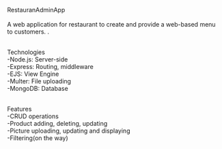 RestauranAdminApp<br /><br />
A web application for restaurant to create and provide a web-based menu to customers. .<br/><br/>

Technologies<br/>
-Node.js: Server-side<br/>
-Express: Routing, middleware<br/>
-EJS: View Engine<br/>
-Multer: File uploading<br/>
-MongoDB: Database<br/><br/>

Features<br/>
-CRUD operations<br/>
-Product adding, deleting, updating<br/>
-Picture uploading, updating and displaying<br/>
-Filtering(on the way)<br/>
